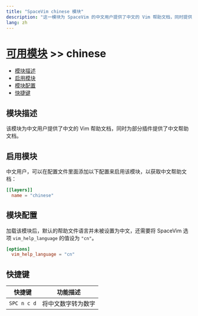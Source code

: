 ```yaml
---
title: "SpaceVim chinese 模块"
description: "这一模块为 SpaceVim 的中文用户提供了中文的 Vim 帮助文档，同时提供部分插件的中文帮助文档。"
lang: zh
---
```


# [可用模块](../) >> chinese

<!-- vim-markdown-toc GFM -->

- [模块描述](#模块描述)
- [启用模块](#启用模块)
- [模块配置](#模块配置)
- [快捷键](#快捷键)

<!-- vim-markdown-toc -->

## 模块描述

该模块为中文用户提供了中文的 Vim 帮助文档，同时为部分插件提供了中文帮助文档。

## 启用模块

中文用户，可以在配置文件里面添加以下配置来启用该模块，以获取中文帮助文档：

```toml
[[layers]]
  name = "chinese"
```

## 模块配置

加载该模块后，默认的帮助文件语言并未被设置为中文，还需要将 SpaceVim 选项
`vim_help_language` 的值设为 `"cn"`。

```toml
[options]
  vim_help_language = "cn"
```

## 快捷键

| 快捷键      | 功能描述           |
| ----------- | ------------------ |
| `SPC n c d` | 将中文数字转为数字 |

